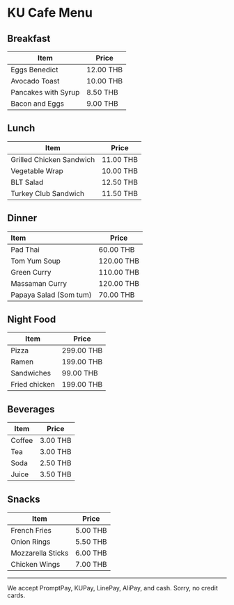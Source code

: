 # KU Cafe Menu

## Breakfast

Item                      | Price
------------------------ | ------
Eggs Benedict            | 12.00 THB
Avocado Toast            | 10.00 THB
Pancakes with Syrup      | 8.50 THB
Bacon and Eggs          | 9.00 THB

## Lunch

Item                      | Price
------------------------ | ------
Grilled Chicken Sandwich | 11.00 THB
Vegetable Wrap           | 10.00 THB
BLT Salad                | 12.50 THB
Turkey Club Sandwich     | 11.50 THB

## Dinner

| Item                   | Price      |
| :--------------------- | ---------- |
| Pad Thai               | 60.00 THB  |
| Tom Yum Soup           | 120.00 THB |
| Green Curry            | 110.00 THB |
| Massaman Curry         | 120.00 THB |
| Papaya Salad (Som tum) | 70.00 THB  |

## Night Food

|Item                      | Price      |
|--------------------------|------------|
|Pizza                     | 299.00 THB |
|Ramen                     | 199.00 THB |
|Sandwiches                | 99.00 THB  |
|Fried chicken             | 199.00 THB |

## Beverages
| Item                     | Price    |
|------------------------  | ---------|
|Coffee                    | 3.00 THB |
|Tea                       | 3.00 THB |
|Soda                      | 2.50 THB |
|Juice                     | 3.50 THB |    

## Snacks
|Item                      | Price|
|------------------------ | ------|
|French Fries             | 5.00 THB|
|Onion Rings              | 5.50 THB|
|Mozzarella Sticks        | 6.00 THB|
|Chicken Wings            | 7.00 THB|

---

We accept PromptPay, KUPay, LinePay, AliPay, and cash. Sorry, no credit cards.
